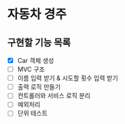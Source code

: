 # 자동차 경주
## 구현할 기능 목록
 - [x] Car 객체 생성
 - [ ] MVC 구조
 - [ ] 이름 입력 받기 & 시도할 횟수 입력 받기
 - [ ] 출력 로직 만들기
 - [ ] 컨트롤러와 서비스 로직 분리
 - [ ] 예외처리
 - [ ] 단위 테스트
